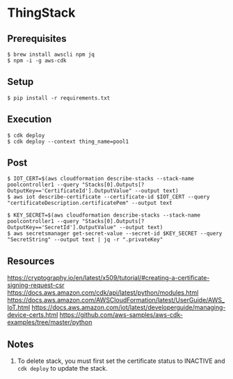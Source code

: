# ThingStack

## Prerequisites
```
$ brew install awscli npm jq
$ npm -i -g aws-cdk
```

## Setup
```
$ pip install -r requirements.txt
```

## Execution
```
$ cdk deploy
$ cdk deploy --context thing_name=pool1
```

## Post
```
$ IOT_CERT=$(aws cloudformation describe-stacks --stack-name poolcontroller1 --query "Stacks[0].Outputs[?OutputKey=='CertificateId'].OutputValue" --output text)
$ aws iot describe-certificate --certificate-id $IOT_CERT --query "certificateDescription.certificatePem" --output text

$ KEY_SECRET=$(aws cloudformation describe-stacks --stack-name poolcontroller1 --query "Stacks[0].Outputs[?OutputKey=='SecretId'].OutputValue" --output text)
$ aws secretsmanager get-secret-value --secret-id $KEY_SECRET --query "SecretString" --output text | jq -r ".privateKey"
```

## Resources
https://cryptography.io/en/latest/x509/tutorial/#creating-a-certificate-signing-request-csr
https://docs.aws.amazon.com/cdk/api/latest/python/modules.html
https://docs.aws.amazon.com/AWSCloudFormation/latest/UserGuide/AWS_IoT.html
https://docs.aws.amazon.com/iot/latest/developerguide/managing-device-certs.html
https://github.com/aws-samples/aws-cdk-examples/tree/master/python

## Notes
1. To delete stack, you must first set the certificate status to INACTIVE and `cdk deploy` to update the stack.